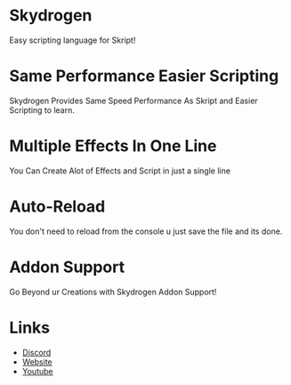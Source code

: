 # Skydrogen
Easy scripting language for Skript!


# Same Performance Easier Scripting
Skydrogen Provides Same Speed Performance As Skript and Easier Scripting to learn.


# Multiple Effects In One Line
You Can Create Alot of Effects and Script in just a single line


# Auto-Reload
You don't need to reload from the console u just save the file and its done.


# Addon Support
Go Beyond ur Creations with Skydrogen Addon Support!

# Links
* [Discord](https://discord.gg/GV3J8HvVCn)
* [Website](https://omar-omar93.wixsite.com/skydrogen)
* [Youtube](https://www.youtube.com/c/OmarOmar93/)

